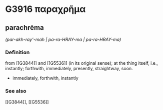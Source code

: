 # G3916 παραχρῆμα

## parachrēma

_(par-akh-ray'-mah | pa-ra-HRAY-ma | pa-ra-HRAY-ma)_

### Definition

from [[G3844]] and [[G5536]] (in its original sense); at the thing itself, i.e., instantly; forthwith, immediately, presently, straightway, soon.

- immediately, forthwith, instantly

### See also

[[G3844]], [[G5536]]

